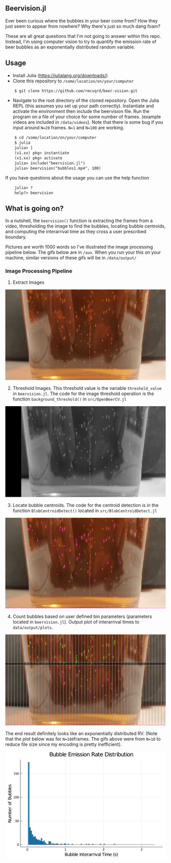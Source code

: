 ## Beervision.jl
Ever been curious where the bubbles in your beer come from? How they just seem to appear from nowhere? Why there's just so much dang foam?  

 These are all great questions that I'm not going to answer within this repo. Instead, I'm using computer vision to try to quantify the emission rate of beer bubbles as an exponentially distributed random variable.


## Usage
- Install Julia (https://julialang.org/downloads/)
- Clone this repository to `/some/location/on/your/computer`
```
    $ git clone https://github.com/rmcsqrd/beer-vision.git
```
 - Navigate to the root directory of the cloned repository. Open the Julia REPL (this assumes you set up your path correctly). Instantiate and activate the environment then include the beervision file. Run the program on a file of your choice for some number of frames. (example videos are included in `/data/videos`). Note that there is some bug if you input around `N=20` frames. `N=1` and `N=100` are working.
```
    $ cd /some/location/on/your/computer
    $ julia
    julia> ]
    (v1.xx) pkg> instantiate
    (v1.xx) pkg> activate
    julia> include("beervision.jl")
    julia> beervision("bubbles1.mp4", 100)
```
If you have questions about the usage you can use the help function
```
    julia> ?
    help?> beervision
```

## What is going on?

In a nutshell, the `beervision()` function is extracting the frames from a video, thresholding the image to find the bubbles, locating bubble centroids, and computing the interarrival time as they cross a user prescribed boundary.  

Pictures are worth 1000 words so I've illustrated the image processing pipeline below. The gifs below are in `/aux`. When you run your this on your machine, similar versions of these gifs will be in `/data/output/`  

### Image Processing Pipeline

1. Extract Images

![alt text](https://github.com/rmcsqrd/beer-vision/raw/master/aux/output/bubbles1.mp4.gif "Bubbles")

2. Threshold Images. This threshold value is the variable `threshold_value` in `beervision.jl`. The code for the image threshold operation is the function `background_threshold()` in `src/OpenBeerCV.jl`

![alt text](https://github.com/rmcsqrd/beer-vision/raw/master/aux/output/bubbles1.mp4vanity.gif "Bubbles")

3. Locate bubble centroids. The code for the centroid detection is in the function `BlobCentroidDetect()` located in `src/BlobCentroidDetect.jl`

![alt text](https://github.com/rmcsqrd/beer-vision/raw/master/aux/output/bubbles1.mp4centroids.gif "Bubbles")

4. Count bubbles based on user defined bin parameters (parameters located in `beervision.jl`). Output plot of interarrival times to `data/output/plots`. 

![alt text](https://github.com/rmcsqrd/beer-vision/raw/master/aux/output/bubbles1.mp4distdata.gif "Bubbles")


The end result definitely looks like an exponentially distributed RV. (Note that the plot below was for `N=100`frames. The gifs above were from `N=10` to reduce file size since my encoding is pretty inefficient).

![alt text](https://github.com/rmcsqrd/beer-vision/raw/master/aux/output/plots/plot.png "Bubbles")

